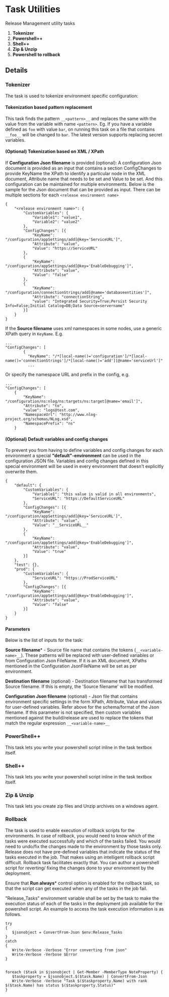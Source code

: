 # Task Utilities
Release Management utility tasks
 
1. **Tokenizer** 
2. **Powershell++** 
3. **Shell++** 
4. **Zip & Unzip** 
5. **Powershell to rollback** 

## Details
### Tokenizer
The task is used to tokenize environment specific configuration: 
#### Tokenization based pattern replacement
This task finds the pattern `__<pattern>__` and replaces the same with the value from the variable with name `<pattern>`. Eg. If you have a variable defined as `foo` with value `bar`, on running this task on a file that contains `__foo__` will be changed to `bar`. The latest version supports replacing secret variables.
#### (Optional) Tokenization based on XML / XPath
If **Configuration Json filename** is provided (optional):
A configuration Json document is provided as an input that contains a section ConfigChanges to provide KeyName the XPath to identify a particular node in the XML document, Attribute name that needs to be set and Value to be set. And this configuration can be maintained for multiple environments.
Below is the sample for the Json document that can be provided as input. There can be multiple sections for each `<release environment name>`
```
{
    "<release environment name>": {
        "CustomVariables": {
            "Variable1": "value1",
            "Variable2": "value2"
        },
        "ConfigChanges": [{
            "KeyName": "/configuration/appSettings/add[@key='ServiceURL']",
            "Attribute": "value",
            "Value": "https://ServiceURL"
        },
        {
            "KeyName": "/configuration/appSettings/add[@key='EnableDebugging']",
            "Attribute": "value",
            "Value": "false"
        },
        {
            "KeyName": "/configuration/connectionStrings/add[@name='databaseentities']",
            "Attribute": "connectionString",
            "value": "Integrated Security=True;Persist Security Info=False;Initial Catalog=DB;Data Source=servername"
        }]
    }
}
```

If the **Source filename** uses xml namespaces in some nodes, use a generic XPath query in `KeyName`. E.g.
```
...
"ConfigChanges": [
        {
          "KeyName": "/*[local-name()='configuration']/*[local-name()='connectionStrings']/*[local-name()='add'][@name='serviceUrl']"
          ...
```
Or specify the namespace URL and prefix in the config, e.g.

```
...
"ConfigChanges": [
    {
        "KeyName": "/configuration/ns:nlog/ns:targets/ns:target[@name='email']",
        "Attribute": "to",
        "value": "logs@test.com",
        "NamespaceUrl": "http://www.nlog-project.org/schemas/NLog.xsd",
        "NamespacePrefix": "ns"
    }
```

#### (Optional) Default variables and config changes

To prevent you from having to define variables and config changes for each environment a special **"default"-environment** can be used in the configuration JSON file. Variables and config changes defined in this special environment will be used in every environment that doesn't explicitly overwrite them.

```
{
    "default": {
        "CustomVariables": {
            "Variable1": "this value is valid in all environments",
            "ServiceURL": "https://DefaultServiceURL"
        },
        "ConfigChanges": [{
            "KeyName": "/configuration/appSettings/add[@key='ServiceURL']",
            "Attribute": "value",
            "Value": "__ServiceURL__"
        },
        {
            "KeyName": "/configuration/appSettings/add[@key='EnableDebugging']",
            "Attribute": "value",
            "Value": "true"
        }]
    },
    "test": {},
    "prod": {
        "CustomVariables": {
            "ServiceURL": "https://ProdServiceURL"
        },
        "ConfigChanges": [{
            "KeyName": "/configuration/appSettings/add[@key='EnableDebugging']",
            "Attribute": "value",
            "Value": "false"
        }]
    }
}
```

#### Parameters
Below is the list of inputs for the task: 

**Source filename*** - Source file name that contains the tokens (`__<variable-name>__`). These patterns will be replaced with user-defined variables or from Configuration Json FileName. If it is an XML document, XPaths mentioned in the Configuration JsonFileName will be set as per environment. 

**Destination filename** (optional) - Destination filename that has transformed Source filename. If this is empty, the 'Source filename' will be modified. 

**Configuration Json filename** (optional) - Json file that contains environment specific settings in the form XPath, Attribute, Value and values for user-defined variables. 
Refer above for the schema/format of the Json filename. If this parameter is not specified, then custom variables mentioned against the build/release are used to replace the tokens that match the regular expression `__<variable-name>__`


### PowerShell++
This task lets you write your powershell script inline in the task textbox itself.  
### Shell++
This task lets you write your powershell script inline in the task textbox itself.  
### Zip & Unzip
This task lets you create zip files and Unzip archives on a windows agent.  
### Rollback
The task is used to enable execution of rollback scripts for the environments. In case of rollback, you would need to know which of the tasks were executed successfully and which of the tasks failed. You would need to undo/fix the changes made to the environment by those tasks only.
Release does not have pre-defined variables that indicate the status of the tasks executed in the job. That makes using an intelligent rollback script difficult. Rollback task facilitates exactly that. You can author a powershell script for reverting/ fixing the changes done to your environment by the deployment. 

Ensure that **Run always*** control option is enabled for the rollback task, so that the script can get executed when any of the tasks in the job fail.

 "Release_Tasks" environment variable shall be set by the task to make the execution status of each of the tasks in the deployment job available for the powershell script.
  An example to access the task execution information is as follows.
 ```
 try
{
    $jsonobject = ConvertFrom-Json $env:Release_Tasks
}
catch
{
    Write-Verbose -Verbose "Error converting from json"
    Write-Verbose -Verbose $Error
}


foreach ($task in $jsonobject | Get-Member -MemberType NoteProperty) {    
    $taskproperty = $jsonobject.$($task.Name) | ConvertFrom-Json
    Write-Verbose -Verbose "Task $($taskproperty.Name) with rank $($task.Name) has status $($taskproperty.Status)"
}

 ```


